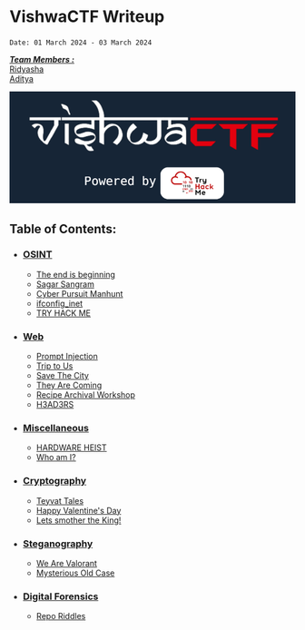 # VishwaCTF Writeup

`Date: 01 March 2024 - 03 March 2024`

<i><b><u>Team Members :</u></b></i>
<br>[Ridyasha](https://github.com/ridyasha02)
<br> [Aditya](https://github.com/adityak-19)

![](/assets/VishwaCTF.png)

## Table of Contents:
- ### [OSINT]()
    - [The end is beginning]()
    - [Sagar Sangram]()
    - [Cyber Pursuit Manhunt]()
    - [ifconfig_inet]()
    - [TRY HACK ME]()

- ### [Web]()
    - [Prompt Injection]()
    - [Trip to Us]()
    - [Save The City]()
    - [They Are Coming]()
    - [Recipe Archival Workshop]()
    - [H3AD3RS]()
    
- ### [Miscellaneous]()
    - [HARDWARE HEIST]()
    - [Who am I?]()

- ### [Cryptography]()
    - [Teyvat Tales]()
    - [Happy Valentine's Day]()
    - [Lets smother the King!]()

- ### [Steganography]()
    - [We Are Valorant]()
    - [Mysterious Old Case]()

- ### [Digital Forensics]()
    - [Repo Riddles]()
